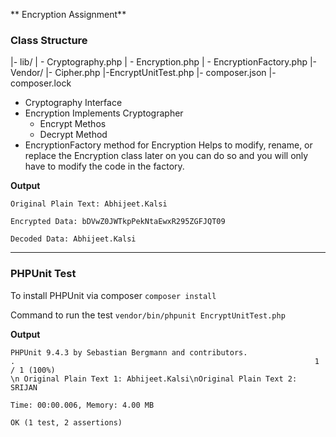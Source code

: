 ** Encryption Assignment**

### **Class Structure**
|- lib/
|   - Cryptography.php
|   - Encryption.php
|   - EncryptionFactory.php
|- Vendor/
|- Cipher.php
|-EncryptUnitTest.php
|- composer.json
|- composer.lock

- Cryptography Interface
- Encryption Implements Cryptographer
  - Encrypt Methos
  - Decrypt Method
- EncryptionFactory method for Encryption
   Helps to modify, rename, or replace the Encryption class later on you can do so and you will
   only have to modify the code in the factory.

**Output**

```
Original Plain Text: Abhijeet.Kalsi

Encrypted Data: bDVwZ0JWTkpPekNtaEwxR295ZGFJQT09

Decoded Data: Abhijeet.Kalsi
```

---------------

### PHPUnit Test

To install PHPUnit via composer
`composer install`

Command to run the test
`vendor/bin/phpunit EncryptUnitTest.php`

**Output**
```
PHPUnit 9.4.3 by Sebastian Bergmann and contributors.
.                                                                   1 / 1 (100%)
\n Original Plain Text 1: Abhijeet.Kalsi\nOriginal Plain Text 2: SRIJAN

Time: 00:00.006, Memory: 4.00 MB

OK (1 test, 2 assertions)
```

